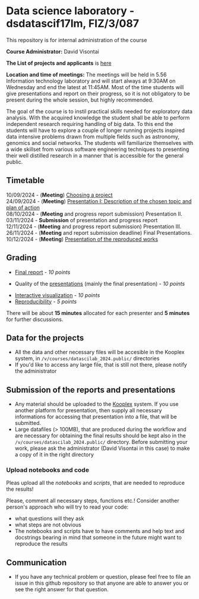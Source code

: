 # Data science laboratory - dsdatascif17lm, FIZ/3/087
  This repository is for internal administration of the course

**Course Administrator:** David Visontai

**The List of projects and applicants** is [here](ListOfProjects.md)
  
**Location and time of meetings:** The meetings will be held in 5.56 Information technology laboratory and will start always at 9:30AM on Wednesday and end the latest at 11:45AM. Most of the time students will give presentations and report on their progress, so it is not obligatory to be present during the whole session, but highly recommended.
  
  The goal of the course is to instil practical skills needed for exploratory data analysis. With the acquired knowledge the student shall be able to perform independent research requiring handling of big data. To this end the students will have to explore a couple of longer running projects inspired data intensive problems drawn from multiple fields such as astronomy, genomics and social networks. The students will familiarize themselves with a wide skillset from various software engineering techniques to presenting their well distilled research in a manner that is accessible for the general public.  
  
## Timetable

10/09/2024 -  (**Meeting**) [ Choosing a project](ListOfProjects.md) <br>
24/09/2024 -  (**Meeting**) [ Presentation I: Description of the chosen topic and plan of action](1-FormatofPresentationsn.md) <br>
08/10/2024 -  (**Meeting** and progress report submission) Presentation II.<br> 
03/11/2024 -  **Submission** of presentation and progress report<br>
12/11/2024 -  (**Meeting** and progress report submission) Presentation III.<br>
26/11/2024 -  (**Meeting** and report submission deadline) Final Presentations. <br>
10/12/2024 - (**Meeting**) [Presentation of the reproduced works](4-ReproducedReport.md)
   
 
## Grading
 * [Final report](2-FormatofReports.md) - *10 points*
 - Quality of the [presentations](1-FormatofPresentations.md) (mainly the final presentation) - *10 points* 
 * [Interactive visualization](3-InteractiveVisualization.md) - *10 points*
 * [Reproducibility](4-ReproducedReport.md) - *5 points*


There will be about **15 minutes** allocated for each presenter and **5 minutes** for further discussions.


## Data for the projects
 
 * All the data and other necessary files will be accesible in the Kooplex system, in `/v/courses/datascilab_2024.public/` directories
 * If you'd like to access any large file, that is still not there, please notify the administrator
  
## Submission of the reports and presentations
  
 * Any material should be uploaded to the [Kooplex](https://k8plex-edu.elte.hu/) system. If you use another platform for presentation, then supply all necessary informations for accessing that presentation into a file, that will be submitted.
 * Large datafiles (> 100MB), that are produced during the workflow and are necessary for obtaining the final results should be kept also in the `/v/courses/datascilab_2024.public/` directory. Before submitting your work, please ask the administrator (David Visontai in this case) to make a copy of it in the right directory 

### Upload notebooks and code

Pleas upload all the *notebooks* and *scripts*, that are needed to reproduce the results!

Please, comment all necessary steps, functions etc.!
Consider another person's approach who will try to read your code:
* what questions will they ask
* what steps are not obvious 
* The notebooks and scripts have to have comments and help text and docstrings bearing in mind that someone in the future might want to reproduce the results

 
## Communication 
 * If you have any technical problem or question, please feel free to file an issue in this github repository so that anyone are able to answer you or see the right answer for that question.
